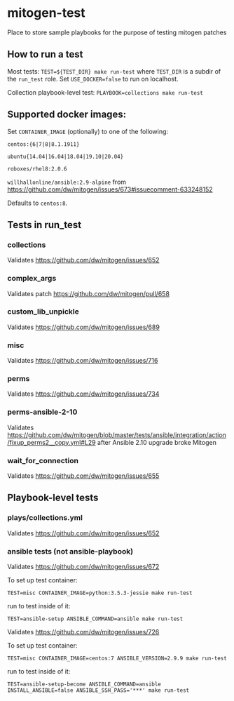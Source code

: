 # mitogen-test
Place to store sample playbooks for the purpose of testing mitogen patches

## How to run a test
Most tests: `TEST=${TEST_DIR} make run-test` where `TEST_DIR` is a subdir of the `run_test` role.
Set `USE_DOCKER=false` to run on localhost.

Collection playbook-level test:
`PLAYBOOK=collections make run-test`


## Supported docker images:
Set `CONTAINER_IMAGE` (optionally) to one of the following:

`centos:{6|7|8|8.1.1911}`

`ubuntu{14.04|16.04|18.04|19.10|20.04}`

`roboxes/rhel8:2.0.6`

`willhallonline/ansible:2.9-alpine` from https://github.com/dw/mitogen/issues/673#issuecomment-633248152

Defaults to `centos:8`.


## Tests in run_test

### collections
Validates https://github.com/dw/mitogen/issues/652

### complex_args
Validates patch https://github.com/dw/mitogen/pull/658

### custom_lib_unpickle
Validates https://github.com/dw/mitogen/issues/689

### misc
Validates https://github.com/dw/mitogen/issues/716

### perms
Validates https://github.com/dw/mitogen/issues/734

### perms-ansible-2-10
Validates https://github.com/dw/mitogen/blob/master/tests/ansible/integration/action/fixup_perms2__copy.yml#L29 after Ansible 2.10 upgrade broke Mitogen

### wait_for_connection
Validates https://github.com/dw/mitogen/issues/655

## Playbook-level tests

### plays/collections.yml
Validates https://github.com/dw/mitogen/issues/652

### ansible tests (not ansible-playbook)
Validates https://github.com/dw/mitogen/issues/672

To set up test container:
```
TEST=misc CONTAINER_IMAGE=python:3.5.3-jessie make run-test
```
run to test inside of it:
```
TEST=ansible-setup ANSIBLE_COMMAND=ansible make run-test
```

Validates https://github.com/dw/mitogen/issues/726

To set up test container:
```
TEST=misc CONTAINER_IMAGE=centos:7 ANSIBLE_VERSION=2.9.9 make run-test
```
run to test inside of it:
```
TEST=ansible-setup-become ANSIBLE_COMMAND=ansible INSTALL_ANSIBLE=false ANSIBLE_SSH_PASS='***' make run-test
```
